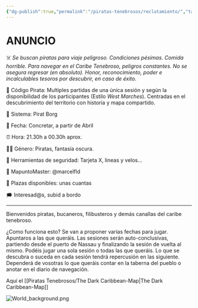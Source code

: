 ```yaml
---
{"dg-publish":true,"permalink":"/piratas-tenebrosos/reclutamiento/","tags":["gardenEntry"]}
---
```


# ANUNCIO

☠️ *Se buscan piratas para viaje peligroso. Condiciones pésimas. Comida horrible. Para navegar en el Caribe Tenebroso, peligros constantes. No se asegura regresar (en absoluto). Honor, reconocimiento, poder e incalculables tesoros por descubrir, en caso de éxito.*

📜 Código Pirata: Multiples partidas de una única sesión y según la disponibilidad de los participantes (Estilo *West Marches*). Centradas en el descubrimiento del territorio con historia y mapa compartido. 

🎲 Sistema: Pirat Borg

📆 Fecha: Concretar, a partir de Abril

⏰ Hora: 21.30h a 00.30h aprox.

🏴‍☠️ Género: Piratas, fantasía oscura.

🚦 Herramientas de seguridad: Tarjeta X, lineas y velos...

🦜 MapuntoMaster: @marcelfld

👥 Plazas disponibles: unas cuantas 

🗯️ Interesad@s, subid a bordo 


--------------------
Bienvenidos piratas, bucaneros, filibusteros y demás canallas del caribe tenebroso. 

¿Como funciona esto?
Se van a proponer varias fechas para jugar. Apuntaros a las que queráis. 
Las sesiones serán auto-conclusivas, partiendo desde el puerto de Nassau y finalizando la sesión de vuelta al mismo. Podéis jugar una sola sesión o todas las que queráis. 
Lo que se descubra o suceda en cada sesión tendrá repercusión en las siguiente. Dependerá de vosotras lo que queráis contar en la taberna del pueblo o anotar en el diario de navegación. 

Aquí el [[Piratas Tenebrosos/The Dark Caribbean-Map\|The Dark Caribbean-Map]]

![World_background.png](/img/user/Piratas%20Tenebrosos/attachments/World_background.png)

